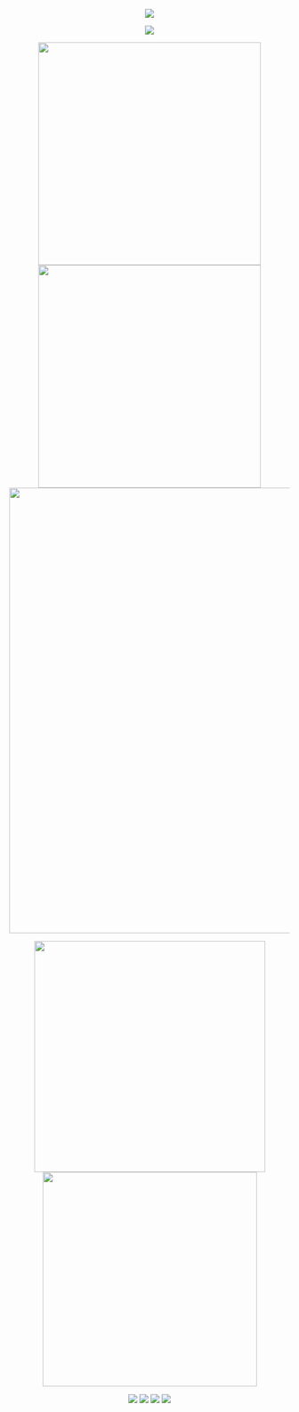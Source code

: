 <p align="center">
<img src="https://capsule-render.vercel.app/api?type=waving&color=timeGradient&height=300&&section=header&text=HI%20THERE!&fontSize=90&fontAlign=50&fontAlignY=30&desc=I%20am%20Xiaokang2022!&descAlign=50&descSize=30&animation=twinkling">
</p>

<p align="center">
<a href="https://git.io/typing-svg"><img src="https://readme-typing-svg.demolab.com?font=Orbitron&pause=1000&width=435&lines=Welcome+to+my+Github+Profile+Page!" /></a> 
</p>

<p align="center">
<img align="center" width="400" src="https://github-readme-stats.vercel.app/api?username=Xiaokang2022&theme=transparent&include_all_commits=true&show_icons=true&hide_border=true" />
<img align="center" width="400" src="https://streak-stats.demolab.com?user=Xiaokang2022&theme=transparent&date_format=%5BY.%5Dn.j&hide_border=true" />
<img align="center" width="800" src="https://github-readme-activity-graph.vercel.app/graph?username=Xiaokang2022&theme=github-compact">
<p align="center">
<img align="center" width="415" src="https://github-readme-stats.vercel.app/api/wakatime?username=Xiaokang2022&layout=compact&theme=transparent&custom_title=Coding%20Stats" />
<img align="center" width="385" src="https://api.githubtrends.io/user/svg/Xiaokang2022/repos?time_range=one_year&group=other&loc_metric=changed&theme=dark" />
</p>
</p>

<p align="center">
<a href="mailto:2951256653@qq.com"><img src="https://img.shields.io/badge/Email-2951256653@qq.com-yellow" /></a>
<a href="https://xiaokang2022.blog.csdn.net"><img src="https://img.shields.io/badge/CSDN-小康2022-red" /></a>
<img src="https://img.shields.io/badge/QQ-2951256653-green" />
<img src="https://komarev.com/ghpvc/?username=Xiaokang2022" />
</p>
